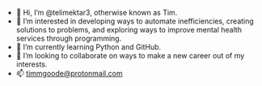 - 👋 Hi, I’m @telimektar3, otherwise known as Tim.
- 👀 I’m interested in developing ways to automate inefficiencies, creating solutions to problems, 
          and exploring ways to improve mental health services through programming.
- 🌱 I’m currently learning Python and GitHub.
- 💞️ I’m looking to collaborate on ways to make a new career out of my interests.
- 📫 timmgoode@protonmail.com

<!---
telimektar3/telimektar3 is a ✨ special ✨ repository because its `README.md` (this file) appears on your GitHub profile.
You can click the Preview link to take a look at your changes.
--->
